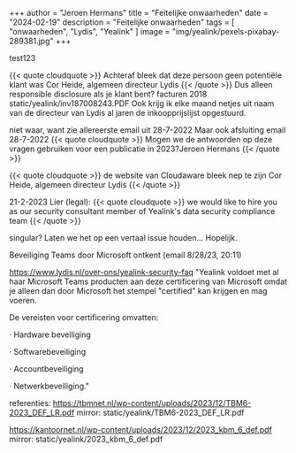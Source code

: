+++
author = "Jeroen Hermans"
title = "Feitelijke onwaarheden"
date = "2024-02-19"
description = "Feitelijke onwaarheden"
tags = [
    "onwaarheden", "Lydis", "Yealink"
]
image = "img/yealink/pexels-pixabay-289381.jpg"
+++

test123
<!--more-->
{{< quote cloudquote >}}
Achteraf bleek dat deze persoon geen potentiële klant was <span>Cor Heide, algemeen directeur Lydis</span>
{{< /quote >}}
Dus alleen responsible disclosure als je klant bent?
facturen 2018
static/yealink/inv187008243.PDF
Ook krijg ik elke maand netjes uit naam van de directeur van Lydis al jaren de inkoopprijslijst opgestuurd.


niet waar, want zie allereerste email uit 28-7-2022
Maar ook afsluiting email 28-7-2022
{{< quote cloudquote >}}
Mogen we de antwoorden op deze vragen gebruiken voor een publicatie in 2023?<span>Jeroen Hermans</span>
{{< /quote >}}

{{< quote cloudquote >}}
de website van Cloudaware bleek nep te zijn <span>Cor Heide, algemeen directeur Lydis</span>
{{< /quote >}}



21-2-2023 Lier (legal):
{{< quote cloudquote >}}
we would like to hire you as our security consultant <span>member of Yealink's data security compliance team</span>
{{< /quote >}}

singular? Laten we het op een vertaal issue houden... Hopelijk.

Beveiliging Teams door Microsoft ontkent (email 8/28/23, 20:11)

https://www.lydis.nl/over-ons/yealink-security-faq
"Yealink voldoet met al haar Microsoft Teams producten aan deze certificering van Microsoft omdat je alleen dan door Microsoft het stempel "certified" kan krijgen en mag voeren.


De vereisten voor certificering omvatten:

· Hardware beveiliging

· Softwarebeveiliging

· Accountbeveiliging

· Netwerkbeveiliging."


referenties:
https://tbmnet.nl/wp-content/uploads/2023/12/TBM6-2023_DEF_LR.pdf
mirror: static/yealink/TBM6-2023_DEF_LR.pdf

https://kantoornet.nl/wp-content/uploads/2023/12/2023_kbm_6_def.pdf
mirror: static/yealink/2023_kbm_6_def.pdf
